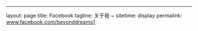 ﻿---
layout: page
title: Facebook
tagline: 关于我 ~
sitetime: display
permalink: www.facebook.com/beyonddreams1
